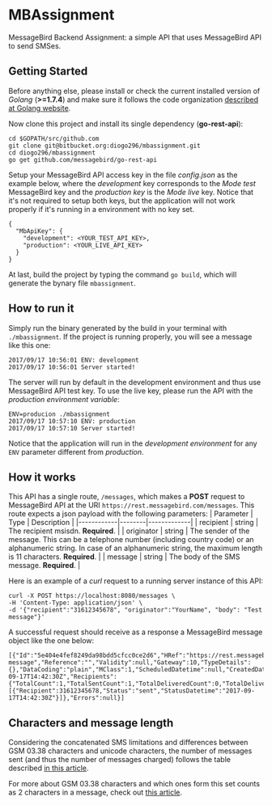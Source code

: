 # MBAssignment

MessageBird Backend Assignment: a simple API that uses MessageBird API to send SMSes.

## Getting Started

Before anything else, please install or check the current installed version of *Golang* (**>=1.7.4**) and make sure it follows the code organization [described at Golang website](https://golang.org/doc/code.html#Organization).

Now clone this project and install its single dependency (**go-rest-api**):
```
cd $GOPATH/src/github.com
git clone git@bitbucket.org:diogo296/mbassignment.git
cd diogo296/mbassignment
go get github.com/messagebird/go-rest-api
```

Setup your MessageBird API access key in the file *config.json* as the example below, where the *development* key corresponds to the *Mode test* MessageBird key and the *production key* is the *Mode live* key. Notice that it's not required to setup both keys, but the application will not work properly if it's running in a environment with no key set.
```
{
  "MbApiKey": {
    "development": <YOUR_TEST_API_KEY>,
    "production": <YOUR_LIVE_API_KEY>
  }
}
```

At last, build the project by typing the command `go build`, which will generate the bynary file `mbassignment`.

## How to run it

Simply run the binary generated by the build in your terminal with `./mbassignment`. If the project is running properly, you will see a message like this one:
```
2017/09/17 10:56:01 ENV: development
2017/09/17 10:56:01 Server started!
```

The server will run by default in the development environment and thus use MessageBird API test key. To use the live key, please run the API with the *production environment variable*:
```
ENV=producion ./mbassignment
2017/09/17 10:57:10 ENV: production
2017/09/17 10:57:10 Server started!
```

Notice that the application will run in the *development environment* for any `ENV` parameter different from *production*.

## How it works

This API has a single route, `/messages`, which makes a **POST** request to MessageBird API at the URI `https://rest.messagebird.com/messages`. This route expects a json payload with the following parameters:
| Parameter  | Type   | Description |
|------------|--------|-------------|
| recipient  | string | The recipient msisdn. **Required**. |
| originator | string | The sender of the message. This can be a telephone number (including country code) or an alphanumeric string. In case of an alphanumeric string, the maximum length is 11 characters. **Required**. |
| message    | string | The body of the SMS message. **Required**. |

Here is an example of a *curl* request to a running server instance of this API:
```
curl -X POST https://localhost:8080/messages \
-H 'Content-Type: application/json' \
-d '{"recipient":"31612345678", "originator":"YourName", "body": "Test message"}'
```
A successful request should receive as a response a MessageBird message object like the one below:
```
[{"Id":"5e404e4fef8249da98bdd5cfcc0ce2d6","HRef":"https://rest.messagebird.com/messages/5e404e4fef8249da98bdd5cfcc0ce2d6","Direction":"mt","Type":"sms","Originator":"YourName","Body":"Test message","Reference":"","Validity":null,"Gateway":10,"TypeDetails":{},"DataCoding":"plain","MClass":1,"ScheduledDatetime":null,"CreatedDatetime":"2017-09-17T14:42:30Z","Recipients":{"TotalCount":1,"TotalSentCount":1,"TotalDeliveredCount":0,"TotalDeliveryFailedCount":0,"Items":[{"Recipient":31612345678,"Status":"sent","StatusDatetime":"2017-09-17T14:42:30Z"}]},"Errors":null}]
```

## Characters and message length

Considering the concatenated SMS limitations and differences between GSM 03.38 characters and unicode characters, the number of messages sent (and thus the number of messages charged) follows the table described [in this article](https://support.messagebird.com/hc/en-us/articles/208739745-How-long-is-1-SMS-Message-).

For more about GSM 03.38 characters and which ones form this set counts as 2 characters in a message, check out [this article](https://support.messagebird.com/hc/en-us/articles/208739765-Which-special-characters-count-as-two-characters-in-a-text-message-).